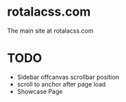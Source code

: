 # rotalacss.com
The main site at rotalacss.com

# TODO
- Sidebar offcanvas scrollbar position
- scroll to anchor after page load
- Showcase Page
